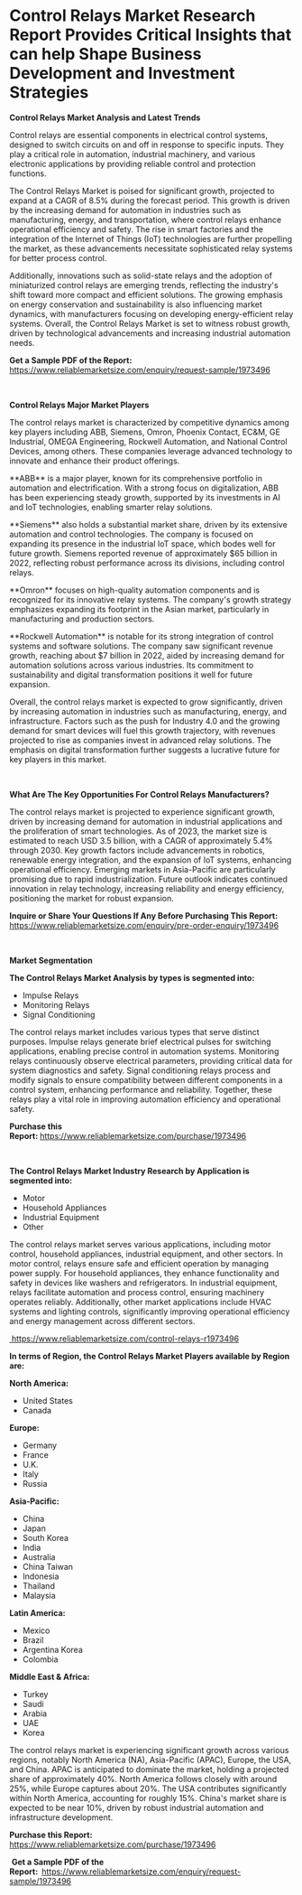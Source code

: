 <p><h1>Control Relays Market Research Report Provides Critical Insights that can help Shape Business Development and Investment Strategies</h1></p><p><strong>Control Relays Market Analysis and Latest Trends</strong></p>
<p><p>Control relays are essential components in electrical control systems, designed to switch circuits on and off in response to specific inputs. They play a critical role in automation, industrial machinery, and various electronic applications by providing reliable control and protection functions. </p><p>The Control Relays Market is poised for significant growth, projected to expand at a CAGR of 8.5% during the forecast period. This growth is driven by the increasing demand for automation in industries such as manufacturing, energy, and transportation, where control relays enhance operational efficiency and safety. The rise in smart factories and the integration of the Internet of Things (IoT) technologies are further propelling the market, as these advancements necessitate sophisticated relay systems for better process control. </p><p>Additionally, innovations such as solid-state relays and the adoption of miniaturized control relays are emerging trends, reflecting the industry's shift toward more compact and efficient solutions. The growing emphasis on energy conservation and sustainability is also influencing market dynamics, with manufacturers focusing on developing energy-efficient relay systems. Overall, the Control Relays Market is set to witness robust growth, driven by technological advancements and increasing industrial automation needs.</p></p>
<p><strong>Get a Sample PDF of the Report:&nbsp;</strong> <a href="https://www.reliablemarketsize.com/enquiry/request-sample/1973496?utm_campaign=2989&utm_medium=2&utm_source=Github&utm_content=ia&utm_term=15042025&utm_id=control-relays">https://www.reliablemarketsize.com/enquiry/request-sample/1973496</a></p>
<p>&nbsp;</p>
<p><strong>Control Relays Major Market Players</strong></p>
<p><p>The control relays market is characterized by competitive dynamics among key players including ABB, Siemens, Omron, Phoenix Contact, EC&M, GE Industrial, OMEGA Engineering, Rockwell Automation, and National Control Devices, among others. These companies leverage advanced technology to innovate and enhance their product offerings.</p><p>**ABB** is a major player, known for its comprehensive portfolio in automation and electrification. With a strong focus on digitalization, ABB has been experiencing steady growth, supported by its investments in AI and IoT technologies, enabling smarter relay solutions. </p><p>**Siemens** also holds a substantial market share, driven by its extensive automation and control technologies. The company is focused on expanding its presence in the industrial IoT space, which bodes well for future growth. Siemens reported revenue of approximately $65 billion in 2022, reflecting robust performance across its divisions, including control relays.</p><p>**Omron** focuses on high-quality automation components and is recognized for its innovative relay systems. The company's growth strategy emphasizes expanding its footprint in the Asian market, particularly in manufacturing and production sectors. </p><p>**Rockwell Automation** is notable for its strong integration of control systems and software solutions. The company saw significant revenue growth, reaching about $7 billion in 2022, aided by increasing demand for automation solutions across various industries. Its commitment to sustainability and digital transformation positions it well for future expansion.</p><p>Overall, the control relays market is expected to grow significantly, driven by increasing automation in industries such as manufacturing, energy, and infrastructure. Factors such as the push for Industry 4.0 and the growing demand for smart devices will fuel this growth trajectory, with revenues projected to rise as companies invest in advanced relay solutions. The emphasis on digital transformation further suggests a lucrative future for key players in this market.</p></p>
<p>&nbsp;</p>
<p><strong>What Are The Key Opportunities For Control Relays Manufacturers?</strong></p>
<p><p>The control relays market is projected to experience significant growth, driven by increasing demand for automation in industrial applications and the proliferation of smart technologies. As of 2023, the market size is estimated to reach USD 3.5 billion, with a CAGR of approximately 5.4% through 2030. Key growth factors include advancements in robotics, renewable energy integration, and the expansion of IoT systems, enhancing operational efficiency. Emerging markets in Asia-Pacific are particularly promising due to rapid industrialization. Future outlook indicates continued innovation in relay technology, increasing reliability and energy efficiency, positioning the market for robust expansion.</p></p>
<p><strong>Inquire or Share Your Questions If Any Before Purchasing This Report:</strong> <a href="https://www.reliablemarketsize.com/enquiry/pre-order-enquiry/1973496?utm_campaign=2989&utm_medium=2&utm_source=Github&utm_content=ia&utm_term=15042025&utm_id=control-relays">https://www.reliablemarketsize.com/enquiry/pre-order-enquiry/1973496</a></p>
<p>&nbsp;</p>
<p><strong>Market Segmentation</strong></p>
<p><strong>The Control Relays Market Analysis by types is segmented into:</strong></p>
<p><ul><li>Impulse Relays</li><li>Monitoring Relays</li><li>Signal Conditioning</li></ul></p>
<p><p>The control relays market includes various types that serve distinct purposes. Impulse relays generate brief electrical pulses for switching applications, enabling precise control in automation systems. Monitoring relays continuously observe electrical parameters, providing critical data for system diagnostics and safety. Signal conditioning relays process and modify signals to ensure compatibility between different components in a control system, enhancing performance and reliability. Together, these relays play a vital role in improving automation efficiency and operational safety.</p></p>
<p><strong>Purchase this Report:&nbsp;</strong><a href="https://www.reliablemarketsize.com/purchase/1973496?utm_campaign=2989&utm_medium=2&utm_source=Github&utm_content=ia&utm_term=15042025&utm_id=control-relays">https://www.reliablemarketsize.com/purchase/1973496</a></p>
<p>&nbsp;</p>
<p><strong>The Control Relays Market Industry Research by Application is segmented into:</strong></p>
<p><ul><li>Motor</li><li>Household Appliances</li><li>Industrial Equipment</li><li>Other</li></ul></p>
<p><p>The control relays market serves various applications, including motor control, household appliances, industrial equipment, and other sectors. In motor control, relays ensure safe and efficient operation by managing power supply. For household appliances, they enhance functionality and safety in devices like washers and refrigerators. In industrial equipment, relays facilitate automation and process control, ensuring machinery operates reliably. Additionally, other market applications include HVAC systems and lighting controls, significantly improving operational efficiency and energy management across different sectors.</p></p>
<p><a href="https://www.reliablemarketsize.com/control-relays-r1973496?utm_campaign=2989&utm_medium=2&utm_source=Github&utm_content=ia&utm_term=15042025&utm_id=control-relays">&nbsp;https://www.reliablemarketsize.com/control-relays-r1973496</a></p>
<p><strong>In terms of Region, the Control Relays Market Players available by Region are:</strong></p>
<p>
    <p> <strong> North America: </strong>
        <ul>
            <li>United States</li>
            <li>Canada</li>
        </ul>
        </p> 
    <p> <strong> Europe: </strong>
        <ul>
            <li>Germany</li>
            <li>France</li>
            <li>U.K.</li>
            <li>Italy</li>
            <li>Russia</li>
        </ul>
        </p> 
    <p> <strong> Asia-Pacific: </strong>
        <ul>
            <li>China</li>
            <li>Japan</li>
            <li>South Korea</li>
            <li>India</li>
            <li>Australia</li>
            <li>China Taiwan</li>
            <li>Indonesia</li>
            <li>Thailand</li>
            <li>Malaysia</li>
        </ul>
        </p> 
    <p> <strong> Latin America: </strong>
        <ul>
            <li>Mexico</li>
            <li>Brazil</li>
            <li>Argentina Korea</li>
            <li>Colombia</li>
        </ul>
        </p> 
    <p> <strong> Middle East & Africa: </strong>
        <ul>
            <li>Turkey</li>
            <li>Saudi</li>
            <li>Arabia</li>
            <li>UAE</li>
            <li>Korea</li>
        </ul>
    </p>
    </p>
<p><p>The control relays market is experiencing significant growth across various regions, notably North America (NA), Asia-Pacific (APAC), Europe, the USA, and China. APAC is anticipated to dominate the market, holding a projected share of approximately 40%. North America follows closely with around 25%, while Europe captures about 20%. The USA contributes significantly within North America, accounting for roughly 15%. China's market share is expected to be near 10%, driven by robust industrial automation and infrastructure development.</p></p>
<p><strong>Purchase this Report: </strong><a href="https://www.reliablemarketsize.com/purchase/1973496?utm_campaign=2989&utm_medium=2&utm_source=Github&utm_content=ia&utm_term=15042025&utm_id=control-relays">https://www.reliablemarketsize.com/purchase/1973496</a></p>
<p>&nbsp;<strong>Get a Sample PDF of the Report:&nbsp;&nbsp;</strong><a href="https://www.reliablemarketsize.com/enquiry/request-sample/1973496?utm_campaign=2989&utm_medium=2&utm_source=Github&utm_content=ia&utm_term=15042025&utm_id=control-relays">https://www.reliablemarketsize.com/enquiry/request-sample/1973496</a></p>
<p><strong></strong></p>
<p><p></p><p></p><p></p></p>